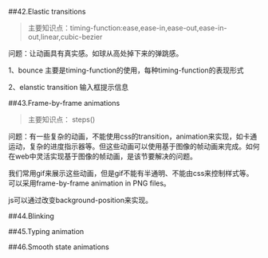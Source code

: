 ##42.Elastic transitions
>主要知识点：timing-function:ease,ease-in,ease-out,ease-in-out,linear,cubic-bezier

问题：让动画具有真实感。如球从高处掉下来的弹跳感。

1、bounce
主要是timing-function的使用，每种timing-function的表现形式

2、elanstic transition
输入框提示信息


##43.Frame-by-frame animations
>主要知识点： steps()

问题：有一些复杂的动画，不能使用css的transition，animation来实现，如卡通运动，复杂的进度指示器等。但这些动画可以使用基于图像的帧动画来完成。如何在web中灵活实现基于图像的帧动画，是该节要解决的问题。

我们常用gif来展示这些动画，但是gif不能有半通明、不能由css来控制样式等。可以采用frame-by-frame animation in PNG files。

js可以通过改变background-position来实现。

##44.Blinking

##45.Typing animation

##46.Smooth state animations

